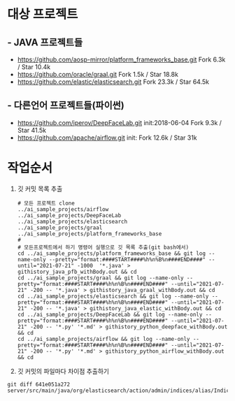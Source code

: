 # 대상 프로젝트
## - JAVA 프로젝트들
- https://github.com/aosp-mirror/platform_frameworks_base.git
  Fork 6.3k / Star 10.4k
- https://github.com/oracle/graal.git
  Fork 1.5k / Star 18.8k
- https://github.com/elastic/elasticsearch.git
  Fork 23.3k / Star 64.5k

## - 다른언어 프로젝트들(파이썬)
- https://github.com/iperov/DeepFaceLab.git init:2018-06-04
  Fork 9.3k / Star 41.5k
- https://github.com/apache/airflow.git init:
  Fork 12.6k / Star 31k

# 작업순서
1. 깃 커밋 목록 추출
   ```
   # 모든 프로젝트 clone 
   ../ai_sample_projects/airflow
   ../ai_sample_projects/DeepFaceLab
   ../ai_sample_projects/elasticsearch
   ../ai_sample_projects/graal
   ../ai_sample_projects/platform_frameworks_base
   #
   # 모든프로젝트에서 하기 명령어 실행으로 깃 목록 추출(git bash에서)
   cd ../ai_sample_projects/platform_frameworks_base && git log --name-only --pretty="format:####START####%h%n%B%n####END####" --until="2021-07-21" -1000  '*.java' > githistory_java_pfb_withBody.out && cd
   cd ../ai_sample_projects/graal && git log --name-only --pretty="format:####START####%h%n%B%n####END####" --until="2021-07-21" -200 -- '*.java' > githistory_java_graal_withBody.out && cd
   cd ../ai_sample_projects/elasticsearch && git log --name-only --pretty="format:####START####%h%n%B%n####END####" --until="2021-07-21" -200 -- '*.java' > githistory_java_elastic_withBody.out && cd
   cd ../ai_sample_projects/DeepFaceLab && git log --name-only --pretty="format:####START####%h%n%B%n####END####" --until="2021-07-21" -200 -- '*.py' '*.md' > githistory_python_deepface_withBody.out && cd
   cd ../ai_sample_projects/airflow && git log --name-only --pretty="format:####START####%h%n%B%n####END####" --until="2021-07-21" -200 -- '*.py' '*.md' > githistory_python_airflow_withBody.out && cd
   ```
   
2. 깃 커밋의 파일마다 차이점 추출하기
  ```
  git diff 641e051a272 server/src/main/java/org/elasticsearch/action/admin/indices/alias/IndicesAliasesRequest.java

  ```